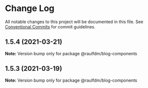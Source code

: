 # Change Log

All notable changes to this project will be documented in this file.
See [Conventional Commits](https://conventionalcommits.org) for commit guidelines.

## 1.5.4 (2021-03-21)

**Note:** Version bump only for package @raulfdm/blog-components





## 1.5.3 (2021-03-19)

**Note:** Version bump only for package @raulfdm/blog-components
